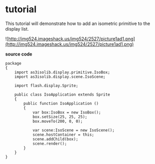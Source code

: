 # tutorial #
This tutorial will demonstrate how to add an isometric primitive to the display list.

![http://img524.imageshack.us/img524/2527/picture1ad1.png](http://img524.imageshack.us/img524/2527/picture1ad1.png)

**source code**
```
package 
{
	import as3isolib.display.primitive.IsoBox;
	import as3isolib.display.scene.IsoScene;
	
	import flash.display.Sprite;
	
	public class IsoApplication extends Sprite
	{
		public function IsoApplication ()
		{
			var box:IsoBox = new IsoBox();
			box.setSize(25, 25, 25);
			box.moveTo(200, 0, 0);
			
			var scene:IsoScene = new IsoScene();
			scene.hostContainer = this;
			scene.addChild(box);
			scene.render();
		}
	}
}
```
